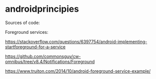 # androidprincipies

Sources of code:

Foreground services:

https://stackoverflow.com/questions/6397754/android-implementing-startforeground-for-a-service

https://github.com/commonsguy/cw-omnibus/tree/v8.4/Notifications/Foreground

https://www.truiton.com/2014/10/android-foreground-service-example/
